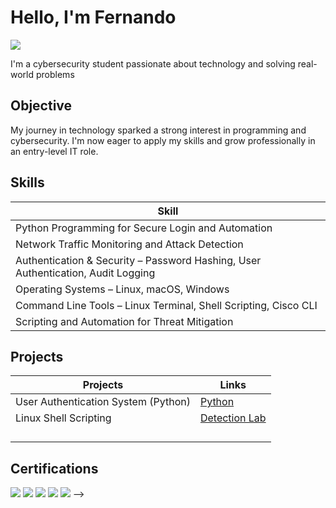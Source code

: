 # Hello, I'm Fernando
<a href="https://linkedin.com/in/fernando-corpin-jr-a30810284/"><img src="https://img.shields.io/badge/-LinkedIn-0072b1?&style=for-the-badge&logo=linkedin&logoColor=white" /></a>


I'm a cybersecurity student passionate about technology and solving real-world problems

## Objective

My journey in technology sparked a strong interest in programming and cybersecurity. I'm now eager to apply my skills and grow professionally in an entry-level IT role.

## Skills

| Skill                                         | 
|-----------------------------------------------|
| Python Programming for Secure Login and Automation          | 
| Network Traffic Monitoring and Attack Detection 
|Authentication & Security – Password Hashing, User Authentication, Audit Logging         | 
| Operating Systems – Linux, macOS, Windows      | 
| Command Line Tools – Linux Terminal, Shell Scripting, Cisco CLI  | 
| Scripting and Automation for Threat Mitigation | 

## Projects

| Projects                                | Links         |
|-----------------------------------------------|----------------------------|
| User Authentication System (Python)          | <a href="https://github.com/corpinfernando/User-authentication-system">Python</a>|
| Linux Shell Scripting   | <a href="https://google.com">Detection Lab</a>|
|         | |
|       | |
|                 | |
|  | |                            

## Certifications
<div>
<img src="https://img.shields.io/badge/-A%2B-4D4D4D?&style=for-the-badge&logo=CompTIA&logoColor=white" />
<img src="https://img.shields.io/badge/-Network%2B-007ACC?&style=for-the-badge&logo=CompTIA&logoColor=white" />
<img src="https://img.shields.io/badge/-Security%2B-FF0000?&style=for-the-badge&logo=CompTIA&logoColor=white" />
<img src="https://img.shields.io/badge/-AZ--900-0078D4?&style=for-the-badge&logo=Microsoft%20Azure&logoColor=white" />
<img src="https://img.shields.io/badge/-Google%20Cybersecurity%20Professional%20Certificate-4285F4?&style=for-the-badge&logo=Google&logoColor=white" />
-->
